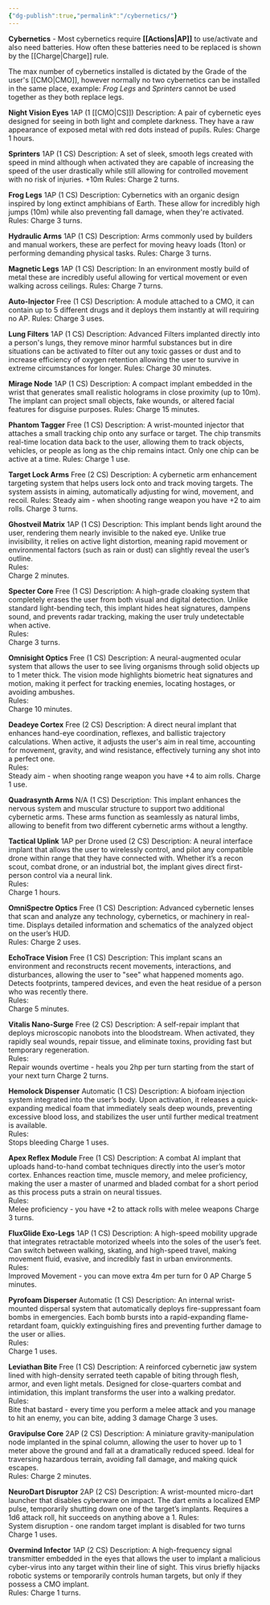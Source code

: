 ```yaml
---
{"dg-publish":true,"permalink":"/cybernetics/"}
---
```


**Cybernetics** - Most cybernetics require **[[Actions\|AP]]** to use/activate and also need batteries. How often these batteries need to be replaced is shown by the [[Charge\|Charge]] rule. 

The max number of cybernetics installed is dictated by the Grade of the user's [[CMO\|CMO]], however normally no two cybernetics can be installed in the same place, example: *Frog Legs* and *Sprinters* cannot be used together as they both replace legs.

**Night Vision Eyes** 1AP (1 [[CMO\|CS]])
Description: A pair of cybernetic eyes designed for seeing in both light and complete darkness.  They have a raw appearance of exposed metal with red dots instead of pupils.
Rules:
Charge 1 hours.

**Sprinters** 1AP (1 CS)
Description: A set of sleek, smooth legs created with speed in mind although when activated they are capable of increasing the speed of the user drastically while still allowing for controlled movement with no risk of injuries. +10m
Rules:
Charge 2 turns.

**Frog Legs** 1AP (1 CS)
Description: Cybernetics with an organic design inspired by long extinct  amphibians of Earth. These allow for incredibly high jumps (10m) while also preventing fall damage, when they're activated.
Rules:
Charge 3 turns.

**Hydraulic Arms** 1AP (1 CS)
Description: Arms commonly used by builders and manual workers, these are perfect for moving heavy loads (1ton) or performing demanding physical tasks. 
Rules:
Charge 3 turns.

**Magnetic Legs** 1AP (1 CS)
Description: In an environment mostly build of metal these are incredibly useful allowing for vertical movement or even walking across ceilings.
Rules:
Charge 7 turns.

**Auto-Injector** Free (1 CS)
Description: A module attached to a CMO, it can contain up to 5 different drugs and it deploys them instantly at will requiring no AP.
Rules:
Charge 3 uses.

**Lung Filters** 1AP (1 CS)
Description: Advanced Filters implanted directly into a person's lungs, they remove minor harmful substances but in dire situations can be activated to filter out any toxic gasses or dust and to increase efficiency of oxygen retention allowing the user to survive in extreme circumstances for longer.
Rules:
Charge 30 minutes.

**Mirage Node** 1AP (1 CS)
Description: A compact implant embedded in the wrist that generates small realistic holograms in close proximity (up to 10m). The implant can project small objects, fake wounds, or altered facial features for disguise purposes.
Rules:
Charge 15 minutes.

**Phantom Tagger** Free (1 CS)
Description: A wrist-mounted injector that attaches a small tracking chip onto any surface or target. The chip transmits real-time location data back to the user, allowing them to track objects, vehicles, or people as long as the chip remains intact.  Only one chip can be active at a time.
Rules: 
Charge 1 use.

**Target Lock Arms** Free (2 CS)
Description: A cybernetic arm enhancement targeting system that helps users lock onto and track moving targets. The system assists in aiming, automatically adjusting for wind, movement, and recoil.
Rules:
Steady aim - when shooting range weapon you have +2 to aim rolls.
Charge 3 turns.

**Ghostveil Matrix** 1AP (1 CS)
Description: This implant bends light around the user, rendering them nearly invisible to the naked eye. Unlike true invisibility, it relies on active light distortion, meaning rapid movement or environmental factors (such as rain or dust) can slightly reveal the user’s outline.  
Rules:  
Charge 2 minutes.

**Specter Core** Free (1 CS)
Description: A high-grade cloaking system that completely erases the user from both visual and digital detection. Unlike standard light-bending tech, this implant hides heat signatures, dampens sound, and prevents radar tracking, making the user truly undetectable when active.  
Rules:  
Charge 3 turns.

**Omnisight Optics** Free (1 CS)
Description: A neural-augmented ocular system that allows the user to see living organisms through solid objects up to 1 meter thick. The vision mode highlights biometric heat signatures and motion, making it perfect for tracking enemies, locating hostages, or avoiding ambushes.  
Rules:  
Charge 10 minutes.

**Deadeye Cortex** Free (2 CS)
Description: A direct neural implant that enhances hand-eye coordination, reflexes, and ballistic trajectory calculations. When active, it adjusts the user's aim in real time, accounting for movement, gravity, and wind resistance, effectively turning any shot into a perfect one.  
Rules:  
Steady aim - when shooting range weapon you have +4 to aim rolls.
Charge 1 use.

**Quadrasynth Arms** N/A (1 CS)
Description: This implant enhances the nervous system and muscular structure to support two additional cybernetic arms. These arms function as seamlessly as natural limbs, allowing to benefit from two different cybernetic arms without a lengthy.

**Tactical Uplink** 1AP per Drone used (2 CS)
Description: A neural interface implant that allows the user to wirelessly control, and pilot any compatible drone within range that they have connected with. Whether it’s a recon scout, combat drone, or an industrial bot, the implant gives direct first-person control via a neural link.  
Rules:  
Charge 1 hours.

**OmniSpectre Optics** Free (1 CS)
Description: Advanced cybernetic lenses that scan and analyze any technology, cybernetics, or machinery in real-time. Displays detailed information and schematics of the analyzed object on the user’s HUD.  
Rules: 
Charge 2 uses.

**EchoTrace Vision** Free (1 CS)
Description: This implant scans an environment and reconstructs recent movements, interactions, and disturbances, allowing the user to "see" what happened moments ago. Detects footprints, tampered devices, and even the heat residue of a person who was recently there.  
Rules:  
Charge 5 minutes.

**Vitalis Nano-Surge** Free (2 CS)
Description: A self-repair implant that deploys microscopic nanobots into the bloodstream. When activated, they rapidly seal wounds, repair tissue, and eliminate toxins, providing fast but temporary regeneration.  
Rules:  
Repair wounds overtime - heals you 2hp per turn starting from the start of your next turn
Charge 2 turns.

**Hemolock Dispenser** Automatic (1 CS)
Description: A biofoam injection system integrated into the user’s body. Upon activation, it releases a quick-expanding medical foam that immediately seals deep wounds, preventing excessive blood loss, and stabilizes the user until further medical treatment is available.  
Rules:  
Stops bleeding
Charge 1 uses.

**Apex Reflex Module** Free (1 CS)
Description: A combat AI implant that uploads hand-to-hand combat techniques directly into the user’s motor cortex. Enhances reaction time, muscle memory, and melee proficiency, making the user a master of unarmed and bladed combat for a short period as this process puts a strain on neural tissues.  
Rules:  
Melee proficiency - you have +2 to attack rolls with melee weapons
Charge 3 turns.

**FluxGlide Exo-Legs** 1AP (1 CS)
Description: A high-speed mobility upgrade that integrates retractable motorized wheels into the soles of the user’s feet. Can switch between walking, skating, and high-speed travel, making movement fluid, evasive, and incredibly fast in urban environments.  
Rules:  
Improved Movement - you can move extra 4m per turn for 0 AP
Charge 5 minutes.

**Pyrofoam Disperser** Automatic (1 CS)
Description: An internal wrist-mounted dispersal system that automatically deploys fire-suppressant foam bombs in emergencies. Each bomb bursts into a rapid-expanding flame-retardant foam, quickly extinguishing fires and preventing further damage to the user or allies.  
Rules:  
Charge 1 uses.

**Leviathan Bite**  Free (1 CS)
Description: A reinforced cybernetic jaw system lined with high-density serrated teeth capable of biting through flesh, armor, and even light metals. Designed for close-quarters combat and intimidation, this implant transforms the user into a walking predator.  
Rules:  
Bite that bastard - every time you perform a melee attack and you manage to hit an enemy, you can bite, adding 3 damage
Charge 3 uses.

**Gravipulse Core** 2AP (2 CS)
Description: A miniature gravity-manipulation node implanted in the spinal column, allowing the user to hover up to 1 meter above the ground and fall at a dramatically reduced speed. Ideal for traversing hazardous terrain, avoiding fall damage, and making quick escapes.  
Rules: 
Charge 2 minutes.

**NeuroDart Disruptor**  2AP (2 CS)
Description: A wrist-mounted micro-dart launcher that disables cyberware on impact. The dart emits a localized EMP pulse, temporarily shutting down one of the target’s implants. Requires a 1d6 attack roll, hit succeeds on anything above a 1.
Rules:  
System disruption - one random target implant is disabled for two turns
Charge 1 uses.

**Overmind Infector**  1AP (2 CS)
Description: A high-frequency signal transmitter embedded in the eyes that allows the user to implant a malicious cyber-virus into any target within their line of sight. This virus briefly hijacks robotic systems or temporarily controls human targets, but only if they possess a CMO implant.  
Rules: 
Charge 1 turns.